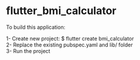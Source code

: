 # flutter_bmi_calculator

To build this application:

1- Create new project: $ flutter create bmi_calculator  
2- Replace the existing pubspec.yaml and lib/ folder   
3- Run the project
